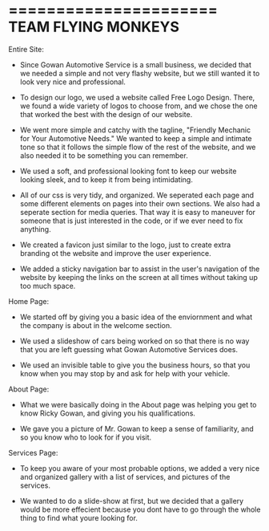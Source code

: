 ======================
 TEAM FLYING MONKEYS
======================


Entire Site:

 - Since Gowan Automotive Service is a small business, we decided that we needed a simple and not very flashy website, but we still wanted it to look very nice and professional. 

 - To design our logo, we used a website called Free Logo Design. There, we found a wide variety of logos to choose from, and we chose the one that worked the best with the design of our website.

 - We went more simple and catchy with the tagline, "Friendly Mechanic for Your Automotive Needs." We wanted to keep a simple and intimate tone so that it follows the simple flow of the rest of the website, and we also needed it to be something you can remember.

 - We used a soft, and professional looking font to keep our website looking sleek, and to keep it from being intimidating.

 - All of our css is very tidy, and organized. We seperated each page and some different elements on pages into their own sections. We also had a seperate section for media queries. That way it is easy to maneuver for someone that is just interested in the code, or if we ever need to fix anything.

 - We created a favicon just similar to the logo, just to create extra branding ot the website and improve the user experience.

 - We added a sticky navigation bar to assist in the user's navigation of the website by keeping the links on the screen at all times without taking up too much space.


Home Page:

 - We started off by giving you a basic idea of the enviornment and what the company is about in the welcome section. 

 - We used a slideshow of cars being worked on so that there is no way that you are left guessing what Gowan Automotive Services does.

 - We used an invisible table to give you the business hours, so that you know when you may stop by and ask for help with your vehicle.


About Page:

 - What we were basically doing in the About page was helping you get to know Ricky Gowan, and giving you his qualifications.

 - We gave you a picture of Mr. Gowan to keep a sense of familiarity, and so you know who to look for if you visit.


Services Page:

 - To keep you aware of your most probable options, we added a very nice and organized gallery with a list of services, and pictures of the services.

 - We wanted to do a slide-show at first, but we decided that a gallery would be more effecient because you dont have to go through the whole thing to find what youre looking for.

